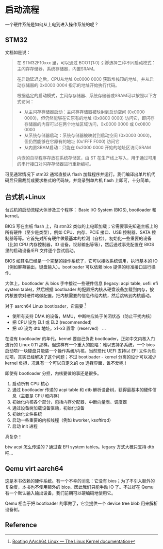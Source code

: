 # 启动流程

一个硬件系统是如何从上电到进入操作系统的呢？

## STM32

文档如是说：

> 在 STM32F10xxx 里，可以通过 BOOT[1:0] 引脚选择三种不同启动模式：主闪存存储器，系统存储器，内置SRAM。
> 
> 在启动延迟之后，CPU从地址 0x0000 0000 获取堆栈顶的地址，并从启动存储器的 0x0000 0004 指示的地址开始执行代码。
> 
> 根据选定的启动模式，主闪存存储器、系统存储器或SRAM可以按照以下方式访问：
> - 从主闪存存储器启动：主闪存存储器被映射到启动空间 (0x0000 0000)，但仍然能够在它原有的地址 (0x0800 0000) 访问它，即闪存存储器的内容可以在两个地址区域访问，0x0000 0000 或 0x0800 0000
> - 从系统存储器启动：系统存储器被映射到启动空间 (0x0000 0000)，但仍然能够在它原有的地址 (0x1FFF F000) 访问它
> - 从内置SRAM启动：只能在 0x2000 0000 开始的地址区访问SRAM
>   
> 内嵌的自举程序存放在系统存储区，由 ST 在生产线上写入，用于通过可用的串行接口对闪存存储器进行重新编程。

可见通常情况下 stm32 通常直接从 flash 加载程序并运行。我们编译出单片机代码后只需裁剪成要求格式的代码块，并烧录到单片机 flash 上即可，十分简单。

## 台式机+Linux

台式机的启动流程大体涉及三个程序： Basic I/O System (BIOS), bootloader 和 kernel。

BIOS 写在主板 flash 上，和 stm32 类似的上电即加载；它需要事先知道主板上的所有硬件（至少是类型），例如 CPU、内存、PCIE 接口、USB 控制器、SATA 控制器等等。它首先对所有硬件做最基本的检测（自检），初始化一些重要的设备（比如 CPU 内存控制器，IO 设备，视频输出等等），然后通过事先配置在 BIOS 里的启动设备/EFI 文件逐个尝试启动。

BIOS 如其名已经是一个完整的操作系统了，它可以接收系统调用，执行基本的 IO （例如屏幕输出，键盘输入）。bootloader 可以依赖 bios 提供的标准接口进行操作。

大体上，bootloader 从 bios 手中接过一些硬件信息 (legacy: acpi table, uefi: efi system table)，然后根据 bootloader 的配置把内核从硬盘设备加载到内存，按内核要求对硬件略做配置，把内核需要的信息传给内核，然后跳转到内核启动。

对于 aarch64 Linux bootloader，它需要 [^1]
- 使所有支持 DMA 的设备，MMU，中断响应处于关闭状态（防止干扰内核）
- 把 CPU 设为 EL1 或 EL2 (recommended)
- 把 x0 设为 dtb 地址，x1-x3 置零（reserved）
...

在没有 bootloader 的年代，kernel 要自己负责 bootloader，正如中文内核入门流行的 Linux 0.11 那样。但这样有一个重大的缺陷：难以支持多系统，一个 bios 启动项/一块硬盘只能装一个操作系统/内核。当然现代 UEFI 支持以 EFI 文件为启动项，其实已经解决了这个问题；不过 bootloader - kernel 分离的设计可以减少 kernel 负担，况且有一个可以自定义的 os 选择界面，谁不爱呢！

即使有 bootloader 分担，内核要做的事还是很多。

1. 启动所有 CPU 核心
2. 通过 bootloader 传递的 acpi table 和 dtb 解析设备树，获得最基本的硬件信息（主要是 CPU 和内存）
3. 初始化内核各个部分，包括内存分配器、中断向量表、调度器
4. 通过设备树加载设备驱动，初始化设备
5. 初始化文件系统
6. 启动一些重要的内核线程（例如 kworker, ksoftirqd）
7. 启动 init 进程

真复杂！

btw acpi 怎么传递的？通过查 EFI system tables。legacy 方式大概只支持 dtb 吧...

## Qemu virt aarch64

这是本书依赖的硬件系统。有一个不幸的消息：它没有 bios；为了不引入额外的复杂度，本书也不使用额外的 bios。因此我们只能手动 IO 了。不过好在 Qemu 有一个默认输入输出设备，我们前期可以硬编码地使用它。

Qemu 相当于把 bootloader 的事做了，它会提供一个 device tree blob 用来解析设备树。

## Reference

[^1]: [Booting AArch64 Linux — The Linux Kernel documentation](https://www.kernel.org/doc/html/v5.6/arm64/booting.html)